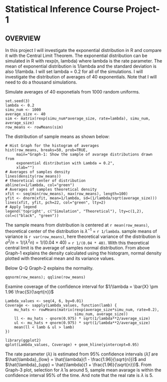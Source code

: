 # Statistical Inference Course Project-1



## OVERVIEW
In this project I will investigate the exponential distribution in R and compare it with the Central Limit Theorem. The exponential distribution can be simulated in R with rexp(n, lambda) where lambda is the rate parameter. The mean of exponential distribution is 1/lambda and the standard deviation is also 1/lambda. I will set lambda = 0.2 for all of the simulations. I will investigate the distribution of averages of 40 exponentials. Note that I will need to do a thousand simulations.

Simulate averages of 40 exponetials from 1000 random uniforms.

```{r}
set.seed(3)
lambda <- 0.2
simu_num <- 1000
average_size <- 40
sim <- matrix(rexp(simu_num*average_size, rate=lambda), simu_num, average_size)
row_means <- rowMeans(sim)
```

The distribution of sample means as shown below:

```{r echo=FALSE}
# Hist Graph for the histogram of averages
hist(row_means, breaks=50, prob=TRUE,
     main="Graph-1: Show the sample of avarage distributions drawn from 
     exponential distribution with Lambda = 0.2",
     xlab="")
# Averages of samples density
lines(density(row_means))
# theoretical center of distribution
abline(v=1/lambda, col="green")
# Averages of samples theoretical density 
xfit <- seq(min(row_means), max(row_means), length=100)
yfit <- dnorm(xfit, mean=1/lambda, sd=(1/lambda/sqrt(average_size)))
lines(xfit, yfit, pch=22, col="green", lty=2)
# Apply legend
legend('topright', c("Simulation", "Theoretical"), lty=c(1,2), col=c("black", "green"))
```

The sample means from distribution is centered at `r mean(row_means)`, theoretical center of the distribution is $\lambda^{-1}$ = `r 1/lambda`. sample means of variance is `r var(row_means)`, here theoretical variance
of the distribution is $\sigma^2 / n = 1/(\lambda^2 n) = 1/(0.04 \times 40)$ =
`r 1/(0.04 * 40)`. With this theoretical central limit is the average of samples normal distribution. From above Graph-1 explains the density calculated using the histogram, normal density plotted with theoretical mean and its variance values. 

Below Q-Q Graph-2 explains the normality.


```{r echo=FALSE}
qqnorm(row_means); qqline(row_means)
```

Examine coverage of the confidence interval for 
$1/\lambda = \bar{X} \pm 1.96 \frac{S}{\sqrt{n}}$

```{r echo=FALSE}
Lambda_values <- seq(4, 6, by=0.01)
Coverage <- sapply(Lambda_values, function(lamb) {
    mu_hats <- rowMeans(matrix(rexp(average_size*simu_num, rate=0.2),
                               simu_num, average_size))
    ll <- mu_hats - qnorm(0.975) * sqrt(1/lambda**2/average_size)
    ul <- mu_hats + qnorm(0.975) * sqrt(1/lambda**2/average_size)
    mean(ll < lamb & ul > lamb)
})

library(ggplot2)
qplot(Lambda_values, Coverage) + geom_hline(yintercept=0.95)
```

The rate parameter ($\lambda$) is estimated from 95% confidence intervals ($\hat{\lambda}$) are $\hat{\lambda}_{low} = \hat{\lambda}(1 - \frac{1.96}{\sqrt{n}})$ and 
$\hat{\lambda}_{upp} = \hat{\lambda}(1 + \frac{1.96}{\sqrt{n}})$.
From Graph-3 plot, selection for $\hat{\lambda}$ is around 5, sample mean avarage is within the confidence interval 95% of the time. And note that the real rate is $\lambda$ is 5.
